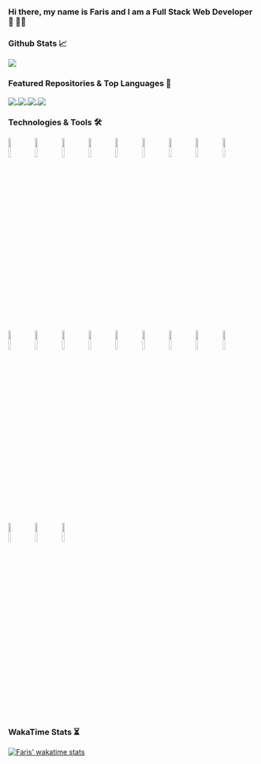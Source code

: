 ### Hi there, my name is Faris and I am a Full Stack Web Developer 👋 👨‍💻

### Github Stats 📈

<a href="https://github.com/farisaziz12">
  <img align="center" src="https://github-readme-stats.vercel.app/api?username=farisaziz12&count_private=true&show_icons=true&theme=dark" />
</a>


### Featured Repositories & Top Languages 👾

<a href="https://github.com/farisaziz12/sound_wave">
  <img align="center" src="https://github-readme-stats.vercel.app/api/pin/?username=farisaziz12&repo=sound_wave&theme=dark" />
</a>

<a href="https://github.com/farisaziz12">
  <img align="center" src="https://github-readme-stats.vercel.app/api/top-langs/?username=farisaziz12&theme=dark&layout=compact" />
</a>

<a href="https://github.com/farisaziz12/wod_with_faris_frontend">
  <img align="center" src="https://github-readme-stats.vercel.app/api/pin/?username=farisaziz12&repo=wod_with_faris_frontend&theme=dark" />
</a>

<a href="https://github.com/farisaziz12/film_pick_skill">
  <img align="center" src="https://github-readme-stats.vercel.app/api/pin/?username=farisaziz12&repo=film_pick_skill&theme=dark" />
</a>



### Technologies & Tools 🛠

<code><img width="10%" src="https://www.vectorlogo.zone/logos/visualstudio_code/visualstudio_code-ar21.svg"></code>
<code><img width="10%" src="https://www.vectorlogo.zone/logos/javascript/javascript-ar21.svg"></code>
<code><img width="10%" src="https://www.vectorlogo.zone/logos/ruby-lang/ruby-lang-ar21.svg"></code>
<code><img width="10%" src="https://www.vectorlogo.zone/logos/w3_html5/w3_html5-ar21.svg"></code>
<code><img width="10%" src="https://www.vectorlogo.zone/logos/netlifyapp_watercss/netlifyapp_watercss-official.svg"></code>
<code><img width="10%" src="https://github.com/gilbarbara/logos/blob/master/logos/nextjs.svg"></code>
<code><img width="10%" src="https://www.vectorlogo.zone/logos/getbootstrap/getbootstrap-ar21.svg"></code>
<code><img width="10%" src="https://www.vectorlogo.zone/logos/git-scm/git-scm-ar21.svg"></code>
<code><img width="10%" src="https://www.vectorlogo.zone/logos/json/json-ar21.svg"></code>
<code><img width="10%" src="https://www.vectorlogo.zone/logos/firebase/firebase-ar21.svg"></code>
<code><img width="10%" src="https://www.vectorlogo.zone/logos/roku/roku-ar21.svg"></code>
<code><img width="10%" src="https://external-content.duckduckgo.com/iu/?u=http%3A%2F%2Fgsmorigin.com%2Fwp-content%2Fuploads%2F2017%2F07%2Famazon-alexa-logo.png&f=1&nofb=1"></code>
<code><img width="10%" src="https://www.vectorlogo.zone/logos/reactjs/reactjs-ar21.svg"></code>
<code><img width="10%" src="https://github.com/detain/svg-logos/blob/master/svg/rails-1.svg"></code>
<code><img width="10%" src="https://www.vectorlogo.zone/logos/nodejs/nodejs-ar21.svg"></code>
<code><img width="10%" src="https://www.vectorlogo.zone/logos/jestjsio/jestjsio-ar21.svg"></code>
<code><img width="10%" src="https://www.vectorlogo.zone/logos/sqlite/sqlite-ar21.svg"></code>
<code><img width="10%" src="https://www.vectorlogo.zone/logos/postgresql/postgresql-ar21.svg"></code>
<code><img width="10%" src="https://www.vectorlogo.zone/logos/netlify/netlify-ar21.svg"></code>
<code><img width="10%" src="https://www.vectorlogo.zone/logos/heroku/heroku-ar21.svg"></code>
<code><img width="10%" src="https://external-content.duckduckgo.com/iu/?u=https%3A%2F%2Fcdn-images-1.medium.com%2Ffit%2Ft%2F1600%2F480%2F1*gD37OB2-PtMqZdk3X1YnEQ.png&f=1&nofb=1"></code>

### WakaTime Stats ⏳

[![Faris' wakatime stats](https://github-readme-stats.vercel.app/api/wakatime?username=farisaziz12&theme=dark)](https://github.com/farisaziz12)



<!--
**farisaziz12/farisaziz12** is a ✨ _special_ ✨ repository because its `README.md` (this file) appears on your GitHub profile.

Here are some ideas to get you started:

- 🔭 I’m currently working on ...
- 🌱 I’m currently learning ...
- 👯 I’m looking to collaborate on ...
- 🤔 I’m looking for help with ...
- 💬 Ask me about ...
- 📫 How to reach me: ...
- 😄 Pronouns: ...
- ⚡ Fun fact: ...
-->
